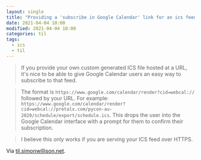 ```yaml
---
layout: single
title: "Providing a 'subscribe in Google Calendar' link for an ics feed"
date: 2021-04-04 10:00
modified: 2021-04-04 10:00
categories: til
tags:
  - ics
  - til
---
```


> If you provide your own custom generated ICS file hosted at a URL,
it's nice to be able to give Google Calendar users an easy way to subscribe to that feed.

> The format is `https://www.google.com/calendar/render?cid=webcal://` followed by your URL. For example:
`https://www.google.com/calendar/render?cid=webcal://pretalx.com/pycon-au-2020/schedule/export/schedule.ics`.
This drops the user into the Google Calendar interface with a prompt for them to confirm their subscription.

> I believe this only works if you are serving your ICS feed over HTTPS.

Via [til.simonwillison.net](https://github.com/simonw/til/blob/main/ics/google-calendar-ics-subscribe-link.md).

